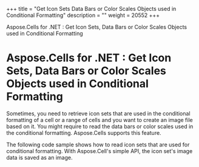 +++
title = "Get Icon Sets Data Bars or Color Scales Objects used in Conditional Formatting" 
description = "" 
weight = 20552 
+++

Aspose.Cells for .NET : Get Icon Sets, Data Bars or Color Scales Objects used in Conditional Formatting  

# Aspose.Cells for .NET : Get Icon Sets, Data Bars or Color Scales Objects used in Conditional Formatting


Sometimes, you need to retrieve icon sets that are used in the conditional formatting of a cell or a range of cells and you want to create an image file based on it. You might require to read the data bars or color scales used in the conditional formatting. Aspose.Cells supports this feature.

The following code sample shows how to read icon sets that are used for conditional formatting. With Aspose.Cell's simple API, the icon set's image data is saved as an image.

